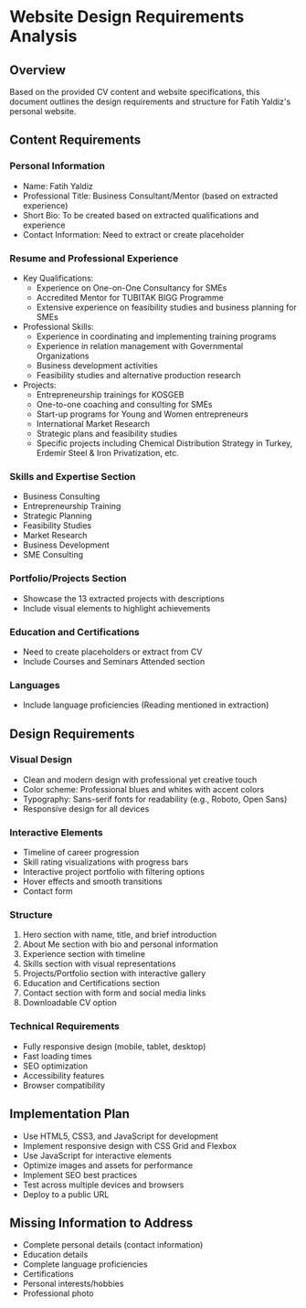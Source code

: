 # Website Design Requirements Analysis

## Overview
Based on the provided CV content and website specifications, this document outlines the design requirements and structure for Fatih Yaldiz's personal website.

## Content Requirements

### Personal Information
- Name: Fatih Yaldiz
- Professional Title: Business Consultant/Mentor (based on extracted experience)
- Short Bio: To be created based on extracted qualifications and experience
- Contact Information: Need to extract or create placeholder

### Resume and Professional Experience
- Key Qualifications:
  - Experience on One-on-One Consultancy for SMEs
  - Accredited Mentor for TUBITAK BIGG Programme
  - Extensive experience on feasibility studies and business planning for SMEs
- Professional Skills:
  - Experience in coordinating and implementing training programs
  - Experience in relation management with Governmental Organizations
  - Business development activities
  - Feasibility studies and alternative production research
- Projects:
  - Entrepreneurship trainings for KOSGEB
  - One-to-one coaching and consulting for SMEs
  - Start-up programs for Young and Women entrepreneurs
  - International Market Research
  - Strategic plans and feasibility studies
  - Specific projects including Chemical Distribution Strategy in Turkey, Erdemir Steel & Iron Privatization, etc.

### Skills and Expertise Section
- Business Consulting
- Entrepreneurship Training
- Strategic Planning
- Feasibility Studies
- Market Research
- Business Development
- SME Consulting

### Portfolio/Projects Section
- Showcase the 13 extracted projects with descriptions
- Include visual elements to highlight achievements

### Education and Certifications
- Need to create placeholders or extract from CV
- Include Courses and Seminars Attended section

### Languages
- Include language proficiencies (Reading mentioned in extraction)

## Design Requirements

### Visual Design
- Clean and modern design with professional yet creative touch
- Color scheme: Professional blues and whites with accent colors
- Typography: Sans-serif fonts for readability (e.g., Roboto, Open Sans)
- Responsive design for all devices

### Interactive Elements
- Timeline of career progression
- Skill rating visualizations with progress bars
- Interactive project portfolio with filtering options
- Hover effects and smooth transitions
- Contact form

### Structure
1. Hero section with name, title, and brief introduction
2. About Me section with bio and personal information
3. Experience section with timeline
4. Skills section with visual representations
5. Projects/Portfolio section with interactive gallery
6. Education and Certifications section
7. Contact section with form and social media links
8. Downloadable CV option

### Technical Requirements
- Fully responsive design (mobile, tablet, desktop)
- Fast loading times
- SEO optimization
- Accessibility features
- Browser compatibility

## Implementation Plan
- Use HTML5, CSS3, and JavaScript for development
- Implement responsive design with CSS Grid and Flexbox
- Use JavaScript for interactive elements
- Optimize images and assets for performance
- Implement SEO best practices
- Test across multiple devices and browsers
- Deploy to a public URL

## Missing Information to Address
- Complete personal details (contact information)
- Education details
- Complete language proficiencies
- Certifications
- Personal interests/hobbies
- Professional photo
